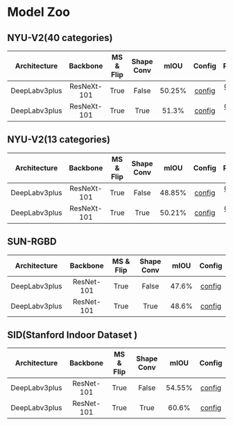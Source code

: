 # Model Zoo

## NYU-V2(40 categories)
| Architecture | Backbone | MS & Flip | Shape Conv | mIOU | Config | Params |
|:---:|:---:|:---:|:---:| :---:| :---:| :---:|
| DeepLabv3plus | ResNeXt-101 | True | False | 50.25% | [config](../configs/nyu/nyu40_deeplabv3plus_resnext101_baseline.py) | [Google Drive](https://drive.google.com/file/d/1v652kjDPQ9KlSO4cjazvzX5R-mK72lzP/view?usp=sharing) |
| DeepLabv3plus | ResNeXt-101 | True | True | 51.3% | [config](../configs/nyu/nyu40_deeplabv3plus_resnext101_shape.py) | [Google Drive](https://drive.google.com/file/d/1mZfZu8o4zjuKnLCWo28k0i-uYAl9BqVf/view?usp=sharing) |

## NYU-V2(13 categories)
| Architecture | Backbone | MS & Flip | Shape Conv | mIOU | Config | Params |
|:---:|:---:|:---:|:---:| :---:| :---:| :---:|
| DeepLabv3plus | ResNeXt-101 | True | False | 48.85% | [config](../configs/nyu/nyu13_deeplabv3plus_resnext101_baseline.py) | [Google Drive](https://drive.google.com/file/d/1M9ptiFP-BmLWOr9TiNMYB7YmAC4g7Qvr/view?usp=sharing) |
| DeepLabv3plus | ResNeXt-101 | True | True | 50.21% | [config](../configs/nyu/nyu13_deeplabv3plus_resnext101_shape.py) | [Google Drive](https://drive.google.com/file/d/1BCziuqhpzeLnYGQbiPOTAwU_VVnGHcwF/view?usp=sharing) |


## SUN-RGBD
| Architecture | Backbone | MS & Flip | Shape Conv | mIOU | Config |
|:---:|:---:|:---:|:---:| :---:| :---:|
| DeepLabv3plus | ResNet-101 | True | False | 47.6% | [config](../configs/sun/sun_deeplabv3plus_resnext101_baseline.py) |
| DeepLabv3plus | ResNet-101 | True | True | 48.6% | [config](../configs/sun/sun_deeplabv3plus_resnext101_shape.py) |


## SID(Stanford Indoor Dataset )
| Architecture | Backbone | MS & Flip | Shape Conv | mIOU | Config |
|:---:|:---:|:---:|:---:| :---:| :---:|
| DeepLabv3plus | ResNet-101 | True | False | 54.55% | [config](../configs/sid/sun_deeplabv3plus_resnext101_baseline.py) |
| DeepLabv3plus | ResNet-101 | True | True | 60.6% | [config](../configs/sid/sun_deeplabv3plus_resnext101_shape.py) |


